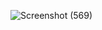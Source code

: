
![Screenshot (569)](https://user-images.githubusercontent.com/63460090/153708712-ba552a13-74ee-45dc-b1ca-9c8c5a2deea0.png)

